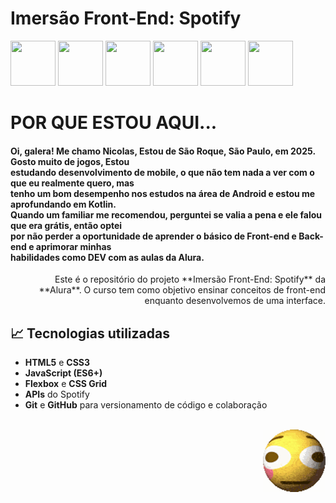 # Imersão Front-End: Spotify

<div>
<img src="https://cdn.jsdelivr.net/gh/devicons/devicon@latest/icons/html5/html5-plain-wordmark.svg" height="72" width="72"/>
            
<img src="https://cdn.jsdelivr.net/gh/devicons/devicon@latest/icons/vscode/vscode-original.svg" height="72" width="72"/>

<img src="https://cdn.jsdelivr.net/gh/devicons/devicon@latest/icons/css3/css3-plain-wordmark.svg" height="72" width="72"/> 

<img src="https://cdn.jsdelivr.net/gh/devicons/devicon@latest/icons/javascript/javascript-original.svg" height="72" width="72"/>

<img src="https://cdn.jsdelivr.net/gh/devicons/devicon@latest/icons/git/git-original.svg" height="72" width="72"/>

<img src="https://cdn.jsdelivr.net/gh/devicons/devicon@latest/icons/github/github-original.svg" height="72" width="72" margin-botton="30"/>

# POR QUE ESTOU AQUI...

#### <p> Oi, galera! Me chamo Nicolas, Estou de São Roque, São Paulo, em 2025. Gosto muito de jogos, Estou<br> estudando desenvolvimento de mobile, o que não tem nada a ver com o que eu realmente quero, mas<br> tenho um bom desempenho nos estudos na área de Android e estou me aprofundando em Kotlin.<br> Quando um familiar me recomendou, perguntei se valia a pena e ele falou que era grátis, então optei<br> por não perder a oportunidade de aprender o básico de Front-end e Back-end e aprimorar minhas<br> habilidades como DEV com as aulas da Alura. </p>

<p align="right">
Este é o repositório do projeto **Imersão Front-End: Spotify** da **Alura**. O curso tem como objetivo ensinar conceitos de front-end enquanto desenvolvemos de uma interface.
</p>

## 📈 Tecnologias utilizadas

- **HTML5** e **CSS3**
- **JavaScript (ES6+)**
- **Flexbox** e **CSS Grid**
- **APIs** do Spotify
- **Git** e **GitHub** para versionamento de código e colaboração

</div>
<div style="display: inline_block"><br>
<img align="right" height="100" width="100" src="media/cursed-emoji.gif"/>
</div>


